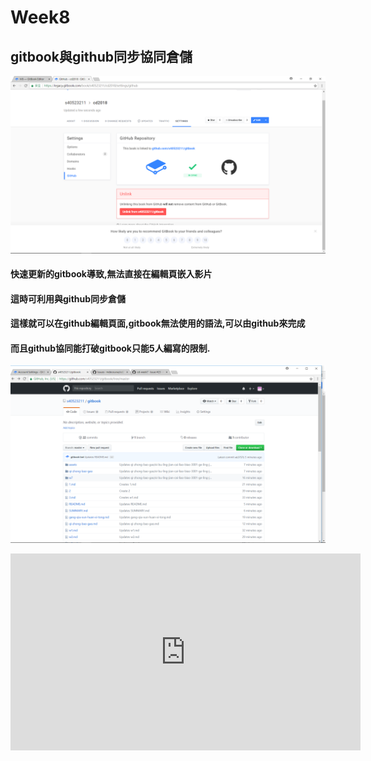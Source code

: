 # Week8

## gitbook與github同步協同倉儲

![](/assets/21.png)

#### 快速更新的gitbook導致,無法直接在編輯頁嵌入影片

#### 這時可利用與github同步倉儲

#### 這樣就可以在github編輯頁面,gitbook無法使用的語法,可以由github來完成

#### 而且github協同能打破gitbook只能5人編寫的限制.

![](/assets/22.png)

<iframe width="560" height="315" src="https://www.youtube.com/embed/F0WLc4YM5Js" frameborder="0" allow="autoplay; encrypted-media" allowfullscreen></iframe>
